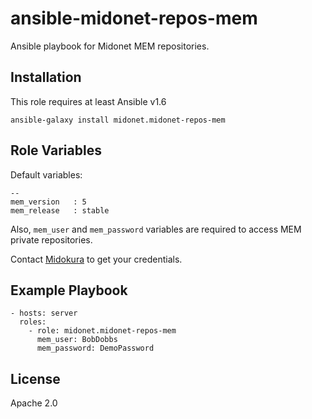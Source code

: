 ansible-midonet-repos-mem
=========================

Ansible playbook for Midonet MEM repositories.

Installation
------------

This role requires at least Ansible v1.6

    ansible-galaxy install midonet.midonet-repos-mem

Role Variables
--------------

Default variables:

    --
    mem_version   : 5
    mem_release   : stable


Also, `mem_user` and `mem_password` variables are required to access MEM private
repositories.

Contact [Midokura](http://www.midokura.com/about-midokura/contact)  to get your credentials.

Example Playbook
----------------

    - hosts: server
      roles:
        - role: midonet.midonet-repos-mem
          mem_user: BobDobbs
          mem_password: DemoPassword

License
-------

Apache 2.0
